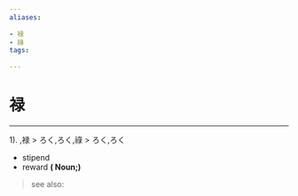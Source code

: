 ```yaml
---
aliases:
    
- 禄
- 祿
tags:
    
---
```


# 禄
---
1).
,禄 > ろく,ろく,祿 > ろく,ろく

- stipend
- reward
**( Noun;)**
> see also: 
            